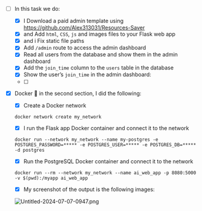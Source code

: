 - [ ]  In this task we do:
    - [X]  I Download a paid admin template using https://github.com/Alex313031/Resources-Saver
    - [X]  and Add `html`, `CSS`, `js` and images files to your Flask web app
    - [x]  and i Fix static file paths
    - [x]  Add `/admin` route to access the admin dashboard
    - [x]  Read all users from the database and show them in the admin dashboard
    - [x]  Add the `join_time` column to the `users` table in the database
    - [x]  Show the user’s `join_time` in the admin dashboard:
    - [ ]  
- [x]  Docker 🐳
   in the second section,  I did the following:
   
    - [X]  Create a Docker network
    
    ```
    docker network create my_network
    ```
    
    - [X]   I run the Flask app Docker container and connect it to the network
    
    ```
    docker run --network my_network --name my-postgres -e POSTGRES_PASSWORD=***** -e POSTGRES_USER=***** -e POSTGRES_DB=***** -d postgres
    ```
    
    - [x]  Run the PostgreSQL Docker container and connect it to the network
    
    ```
    docker run --rm --network my_network --name ai_web_app -p 8080:5000 -v $(pwd):/myapp ai_web_app
    ```
    
    - [X]  My screenshot of the output is the following images:
    
   


 


    
    
    ![Untitled-2024-07-07-0947.png](https://prod-files-secure.s3.us-west-2.amazonaws.com/f36084e4-06a5-4ee8-8cbd-0ea24d0efa73/abbdf6d4-cd34-4651-8e0c-2355f0288bf2/Untitled-2024-07-07-0947.png)
